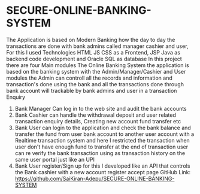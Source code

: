 # SECURE-ONLINE-BANKING-SYSTEM
The Application is based on Modern Banking how the day to day the transactions are done with bank admins called manager cashier and user, For this I used Technologies HTML JS CSS as a Frontend, JSP Java as backend code development and Oracle SQL as database In this project there are four Main modules
The Online Banking System the application is based on the banking system with the Admin/Manager/Cashier and User modules the Admin can controll all the records and information and transaction's done using the bank and
all the transactions done through bank account will trackable by bank admins and user in a transaction Enquiry
1. Bank Manager Can log in to the web site and audit the bank accounts
2. Bank Cashier can handle the withdrawal deposit and user related transaction enquiry details, Creating new account fund transfer etc
3. Bank User can login to the application and check the bank balance and transfer the fund from user bank account to another user account with a Realtime transaction system and here I restricted the transaction when user don't have enough fund to transfer at the end of transaction user can re verify the bank transaction using as transaction history on the same user portal just like an UPI 
4. Bank User register/Sign up for this I developed like an API that controls the Bank cashier with a new account register accept page 
GitHub Link: https://github.com/SaiKiran-Adepu/SECURE-ONLINE-BANKING-SYSTEM
